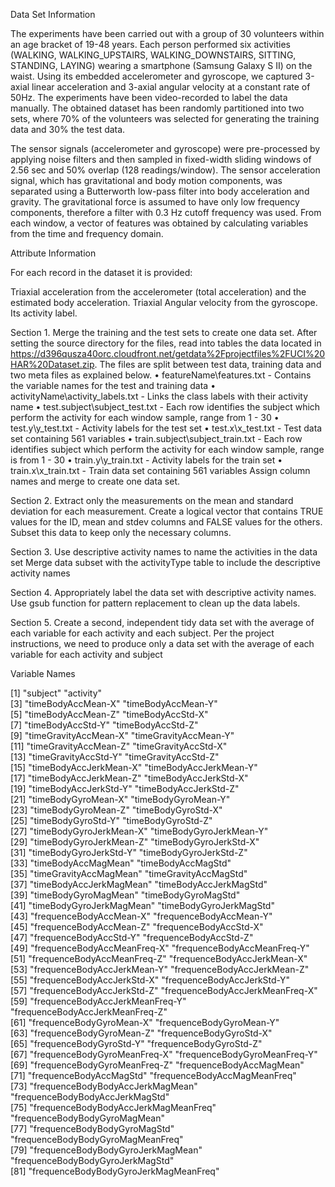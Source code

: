 Data Set Information

The experiments have been carried out with a group of 30 volunteers within an age bracket of 19-48 years. Each person performed six activities (WALKING, WALKING_UPSTAIRS, WALKING_DOWNSTAIRS, SITTING, STANDING, LAYING) wearing a smartphone (Samsung Galaxy S II) on the waist. Using its embedded accelerometer and gyroscope, we captured 3-axial linear acceleration and 3-axial angular velocity at a constant rate of 50Hz. The experiments have been video-recorded to label the data manually. The obtained dataset has been randomly partitioned into two sets, where 70% of the volunteers was selected for generating the training data and 30% the test data.

The sensor signals (accelerometer and gyroscope) were pre-processed by applying noise filters and then sampled in fixed-width sliding windows of 2.56 sec and 50% overlap (128 readings/window). The sensor acceleration signal, which has gravitational and body motion components, was separated using a Butterworth low-pass filter into body acceleration and gravity. The gravitational force is assumed to have only low frequency components, therefore a filter with 0.3 Hz cutoff frequency was used. From each window, a vector of features was obtained by calculating variables from the time and frequency domain.

Attribute Information

For each record in the dataset it is provided:

Triaxial acceleration from the accelerometer (total acceleration) and the estimated body acceleration.
Triaxial Angular velocity from the gyroscope.
Its activity label.

Section 1. Merge the training and the test sets to create one data set.
After setting the source directory for the files, read into tables the data located in https://d396qusza40orc.cloudfront.net/getdata%2Fprojectfiles%2FUCI%20HAR%20Dataset.zip.
The files are split between test data, training data and two meta files as explained below.
•	featureName\features.txt - Contains the variable names for the test and training data
•	activityName\activity_labels.txt - Links the class labels with their activity name
•	test.subject\subject_test.txt - Each row identifies the subject which perform the activity for each window sample, range from 1 - 30
•	test.y\y_test.txt - Activity labels for the test set
•	test.x\x_test.txt - Test data set containing 561 variables
•	train.subject\subject_train.txt - Each row identifies subject which perform the activity for each window sample, range is from 1 - 30
•	train.y\y_train.txt - Activity labels for the train set
•	train.x\x_train.txt - Train data set containing 561 variables
Assign column names and merge to create one data set.

Section 2. Extract only the measurements on the mean and standard deviation for each measurement.
Create a logical vector that contains TRUE values for the ID, mean and stdev columns and FALSE values for the others. Subset this data to keep only the necessary columns.

Section 3. Use descriptive activity names to name the activities in the data set
Merge data subset with the activityType table to include the descriptive activity names

Section 4. Appropriately label the data set with descriptive activity names.
Use gsub function for pattern replacement to clean up the data labels.

Section 5. Create a second, independent tidy data set with the average of each variable for each activity and each subject.
Per the project instructions, we need to produce only a data set with the average of each variable for each activity and subject


Variable Names

 [1] "subject"                              "activity"                            
 [3] "timeBodyAccMean-X"                    "timeBodyAccMean-Y"                   
 [5] "timeBodyAccMean-Z"                    "timeBodyAccStd-X"                    
 [7] "timeBodyAccStd-Y"                     "timeBodyAccStd-Z"                    
 [9] "timeGravityAccMean-X"                 "timeGravityAccMean-Y"                
[11] "timeGravityAccMean-Z"                 "timeGravityAccStd-X"                 
[13] "timeGravityAccStd-Y"                  "timeGravityAccStd-Z"                 
[15] "timeBodyAccJerkMean-X"                "timeBodyAccJerkMean-Y"               
[17] "timeBodyAccJerkMean-Z"                "timeBodyAccJerkStd-X"                
[19] "timeBodyAccJerkStd-Y"                 "timeBodyAccJerkStd-Z"                
[21] "timeBodyGyroMean-X"                   "timeBodyGyroMean-Y"                  
[23] "timeBodyGyroMean-Z"                   "timeBodyGyroStd-X"                   
[25] "timeBodyGyroStd-Y"                    "timeBodyGyroStd-Z"                   
[27] "timeBodyGyroJerkMean-X"               "timeBodyGyroJerkMean-Y"              
[29] "timeBodyGyroJerkMean-Z"               "timeBodyGyroJerkStd-X"               
[31] "timeBodyGyroJerkStd-Y"                "timeBodyGyroJerkStd-Z"               
[33] "timeBodyAccMagMean"                   "timeBodyAccMagStd"                   
[35] "timeGravityAccMagMean"                "timeGravityAccMagStd"                
[37] "timeBodyAccJerkMagMean"               "timeBodyAccJerkMagStd"               
[39] "timeBodyGyroMagMean"                  "timeBodyGyroMagStd"                  
[41] "timeBodyGyroJerkMagMean"              "timeBodyGyroJerkMagStd"              
[43] "frequenceBodyAccMean-X"               "frequenceBodyAccMean-Y"              
[45] "frequenceBodyAccMean-Z"               "frequenceBodyAccStd-X"               
[47] "frequenceBodyAccStd-Y"                "frequenceBodyAccStd-Z"               
[49] "frequenceBodyAccMeanFreq-X"           "frequenceBodyAccMeanFreq-Y"          
[51] "frequenceBodyAccMeanFreq-Z"           "frequenceBodyAccJerkMean-X"          
[53] "frequenceBodyAccJerkMean-Y"           "frequenceBodyAccJerkMean-Z"          
[55] "frequenceBodyAccJerkStd-X"            "frequenceBodyAccJerkStd-Y"           
[57] "frequenceBodyAccJerkStd-Z"            "frequenceBodyAccJerkMeanFreq-X"      
[59] "frequenceBodyAccJerkMeanFreq-Y"       "frequenceBodyAccJerkMeanFreq-Z"      
[61] "frequenceBodyGyroMean-X"              "frequenceBodyGyroMean-Y"             
[63] "frequenceBodyGyroMean-Z"              "frequenceBodyGyroStd-X"              
[65] "frequenceBodyGyroStd-Y"               "frequenceBodyGyroStd-Z"              
[67] "frequenceBodyGyroMeanFreq-X"          "frequenceBodyGyroMeanFreq-Y"         
[69] "frequenceBodyGyroMeanFreq-Z"          "frequenceBodyAccMagMean"             
[71] "frequenceBodyAccMagStd"               "frequenceBodyAccMagMeanFreq"         
[73] "frequenceBodyBodyAccJerkMagMean"      "frequenceBodyBodyAccJerkMagStd"      
[75] "frequenceBodyBodyAccJerkMagMeanFreq"  "frequenceBodyBodyGyroMagMean"        
[77] "frequenceBodyBodyGyroMagStd"          "frequenceBodyBodyGyroMagMeanFreq"    
[79] "frequenceBodyBodyGyroJerkMagMean"     "frequenceBodyBodyGyroJerkMagStd"     
[81] "frequenceBodyBodyGyroJerkMagMeanFreq"
